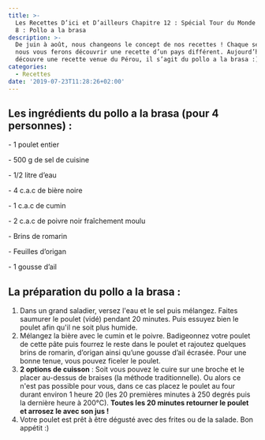 ```yaml
---
title: >-
  Les Recettes D’ici et D’ailleurs Chapitre 12 : Spécial Tour du Monde - Épisode
  8 : Pollo a la brasa
description: >-
  De juin à août, nous changeons le concept de nos recettes ! Chaque semaine,
  nous vous ferons découvrir une recette d’un pays différent. Aujourd’hui, on
  découvre une recette venue du Pérou, il s’agit du pollo a la brasa :)
categories:
  - Recettes
date: '2019-07-23T11:28:26+02:00'
---
```

## Les ingrédients du pollo a la brasa (pour 4 personnes) :

\- 1 poulet entier 

\- 500 g de sel de cuisine

\- 1/2 litre d’eau

\- 4 c.a.c de bière noire

\- 1 c.a.c de cumin

\- 2 c.a.c de poivre noir fraîchement moulu

\- Brins de romarin

\- Feuilles d’origan

\- 1 gousse d’ail

## La préparation du pollo a la brasa :

1. Dans un grand saladier, versez l'eau et le sel puis mélangez. Faites saumurer le poulet (vidé) pendant 20 minutes. Puis essuyez bien le poulet afin qu'il ne soit plus humide.
2. Mélangez la bière avec le cumin et le poivre. Badigeonnez votre poulet de cette pâte puis fourrez le reste dans le poulet et rajoutez quelques brins de romarin, d’origan ainsi qu’une gousse d’ail écrasée. Pour une bonne tenue, vous pouvez ficeler le poulet.
3. **2 options de cuisson** : Soit vous pouvez le cuire sur une broche et le placer au-dessus de braises (la méthode traditionnelle). Ou alors ce n'est pas possible pour vous, dans ce cas placez le poulet au four durant environ 1 heure 20 (les 20 premières minutes à 250 degrés puis la dernière heure à 200°C). **Toutes les 20 minutes retourner le poulet et arrosez le avec son jus !**
4. Votre poulet est prêt à être dégusté avec des frites ou de la salade. Bon appétit :)

